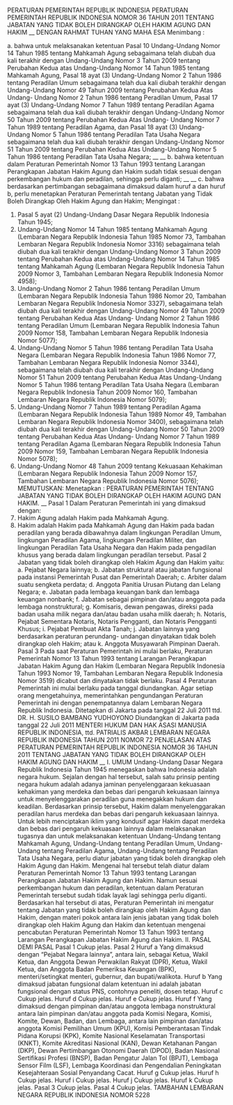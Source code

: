  PERATURAN PEMERINTAH REPUBLIK INDONESIA PERATURAN PEMERINTAH REPUBLIK INDONESIA NOMOR 36 TAHUN 2011 TENTANG JABATAN YANG TIDAK BOLEH DIRANGKAP OLEH HAKIM AGUNG DAN HAKIM __
DENGAN RAHMAT TUHAN YANG MAHA ESA
Menimbang :

a. bahwa untuk melaksanakan ketentuan Pasal 10 Undang-Undang Nomor 14 Tahun 1985 tentang Mahkamah Agung sebagaimana telah diubah dua kali terakhir dengan Undang-Undang Nomor 3 Tahun 2009 tentang Perubahan Kedua atas Undang-Undang Nomor 14 Tahun 1985 tentang Mahkamah Agung, Pasal 18 ayat (3) Undang-Undang Nomor 2 Tahun 1986 tentang Peradilan Umum sebagaimana telah dua kali diubah terakhir dengan Undang-Undang Nomor 49 Tahun 2009 tentang Perubahan Kedua Atas Undang- Undang Nomor 2 Tahun 1986 tentang Peradilan Umum, Pasal 17 ayat (3) Undang-Undang Nomor 7 Tahun 1989 tentang Peradilan Agama sebagaimana telah dua kali diubah terakhir dengan Undang-Undang Nomor 50 Tahun 2009 tentang Perubahan Kedua Atas Undang- Undang Nomor 7 Tahun 1989 tentang Peradilan Agama, dan Pasal 18 ayat (3) Undang-Undang Nomor 5 Tahun 1986 tentang Peradilan Tata Usaha Negara sebagaimana telah dua kali diubah terakhir dengan Undang-Undang Nomor 51 Tahun 2009 tentang Perubahan Kedua Atas Undang-Undang Nomor 5 Tahun 1986 tentang Peradilan Tata Usaha Negara; __ __ b. bahwa ketentuan dalam Peraturan Pemerintah Nomor 13 Tahun 1993 tentang Larangan Perangkapan Jabatan Hakim Agung dan Hakim sudah tidak sesuai dengan perkembangan hukum dan peradilan, sehingga perlu diganti; __ __ c. bahwa berdasarkan pertimbangan sebagaimana dimaksud dalam huruf a dan huruf b, perlu menetapkan Peraturan Pemerintah tentang Jabatan yang Tidak Boleh Dirangkap Oleh Hakim Agung dan Hakim;
Mengingat :

1. Pasal 5 ayat (2) Undang-Undang Dasar Negara Republik Indonesia Tahun 1945;
2. Undang-Undang Nomor 14 Tahun 1985 tentang Mahkamah Agung (Lembaran Negara Republik Indonesia Tahun 1985 Nomor 73, Tambahan Lembaran Negara Republik Indonesia Nomor 3316) sebagaimana telah diubah dua kali terakhir dengan Undang-Undang Nomor 3 Tahun 2009 tentang Perubahan Kedua atas Undang-Undang Nomor 14 Tahun 1985 tentang Mahkamah Agung (Lembaran Negara Republik Indonesia Tahun 2009 Nomor 3, Tambahan Lembaran Negara Republik Indonesia Nomor 4958);
3. Undang-Undang Nomor 2 Tahun 1986 tentang Peradilan Umum (Lembaran Negara Republik Indonesia Tahun 1986 Nomor 20, Tambahan Lembaran Negara Republik Indonesia Nomor 3327), sebagaimana telah diubah dua kali terakhir dengan Undang-Undang Nomor 49 Tahun 2009 tentang Perubahan Kedua Atas Undang- Undang Nomor 2 Tahun 1986 tentang Peradilan Umum (Lembaran Negara Republik Indonesia Tahun 2009 Nomor 158, Tambahan Lembaran Negara Republik Indonesia Nomor 5077);
4. Undang-Undang Nomor 5 Tahun 1986 tentang Peradilan Tata Usaha Negara (Lembaran Negara Republik Indonesia Tahun 1986 Nomor 77, Tambahan Lembaran Negara Republik Indonesia Nomor 3344), sebagaimana telah diubah dua kali terakhir dengan Undang-Undang Nomor 51 Tahun 2009 tentang Perubahan Kedua Atas Undang-Undang Nomor 5 Tahun 1986 tentang Peradilan Tata Usaha Negara (Lembaran Negara Republik Indonesia Tahun 2009 Nomor 160, Tambahan Lembaran Negara Republik Indonesia Nomor 5079);
5. Undang-Undang Nomor 7 Tahun 1989 tentang Peradilan Agama (Lembaran Negara Republik Indonesia Tahun 1989 Nomor 49, Tambahan Lembaran Negara Republik Indonesia Nomor 3400), sebagaimana telah diubah dua kali terakhir dengan Undang-Undang Nomor 50 Tahun 2009 tentang Perubahan Kedua Atas Undang- Undang Nomor 7 Tahun 1989 tentang Peradilan Agama (Lembaran Negara Republik Indonesia Tahun 2009 Nomor 159, Tambahan Lembaran Negara Republik Indonesia Nomor 5078);
6. Undang-Undang Nomor 48 Tahun 2009 tentang Kekuasaan Kehakiman (Lembaran Negara Republik Indonesia Tahun 2009 Nomor 157, Tambahan Lembaran Negara Republik Indonesia Nomor 5076);
MEMUTUSKAN:
 Menetapkan : PERATURAN PEMERINTAH TENTANG JABATAN YANG TIDAK BOLEH DIRANGKAP OLEH HAKIM AGUNG DAN HAKIM. __
Pasal 1
Dalam Peraturan Pemerintah ini yang dimaksud dengan:
1. Hakim Agung adalah Hakim pada Mahkamah Agung.
2. Hakim adalah Hakim pada Mahkamah Agung dan Hakim pada badan peradilan yang berada dibawahnya dalam lingkungan Peradilan Umum, lingkungan Peradilan Agama, lingkungan Peradilan Militer, dan lingkungan Peradilan Tata Usaha Negara dan Hakim pada pengadilan khusus yang berada dalam lingkungan peradilan tersebut.
Pasal 2
Jabatan yang tidak boleh dirangkap oleh Hakim Agung dan Hakim yaitu:
a. Pejabat Negara lainnya;
b. Jabatan struktural atau jabatan fungsional pada instansi Pemerintah Pusat dan Pemerintah Daerah;
c. Arbiter dalam suatu sengketa perdata;
d. Anggota Panitia Urusan Piutang dan Lelang Negara;
e. Jabatan pada lembaga keuangan bank dan lembaga keuangan nonbank;
f. Jabatan sebagai pimpinan dan/atau anggota pada lembaga nonstruktural;
g. Komisaris, dewan pengawas, direksi pada badan usaha milik negara dan/atau badan usaha milik daerah;
h. Notaris, Pejabat Sementara Notaris, Notaris Pengganti, dan Notaris Pengganti Khusus;
i. Pejabat Pembuat Akta Tanah;
j. Jabatan lainnya yang berdasarkan peraturan perundang- undangan dinyatakan tidak boleh dirangkap oleh Hakim; atau
k. Anggota Musyawarah Pimpinan Daerah.
Pasal 3
Pada saat Peraturan Pemerintah ini mulai berlaku, Peraturan Pemerintah Nomor 13 Tahun 1993 tentang Larangan Perangkapan Jabatan Hakim Agung dan Hakim (Lembaran Negara Republik Indonesia Tahun 1993 Nomor 19, Tambahan Lembaran Negara Republik Indonesia Nomor 3519) dicabut dan dinyatakan tidak berlaku.
Pasal 4
Peraturan Pemerintah ini mulai berlaku pada tanggal diundangkan.
Agar setiap orang mengetahuinya, memerintahkan pengundangan Peraturan Pemerintah ini dengan penempatannya dalam Lembaran Negara Republik Indonesia. Ditetapkan di Jakarta pada tanggal 22 Juli 2011 ttd. DR. H. SUSILO BAMBANG YUDHOYONO Diundangkan di Jakarta pada tanggal 22 Juli 2011 MENTERI HUKUM DAN HAK ASASI MANUSIA REPUBLIK INDONESIA, ttd. PATRIALIS AKBAR LEMBARAN NEGARA REPUBLIK INDONESIA TAHUN 2011 NOMOR 72 PENJELASAN ATAS PERATURAN PEMERINTAH REPUBLIK INDONESIA NOMOR 36 TAHUN 2011 TENTANG JABATAN YANG TIDAK BOLEH DIRANGKAP OLEH HAKIM AGUNG DAN HAKIM __ I. UMUM Undang-Undang Dasar Negara Republik Indonesia Tahun 1945 menegaskan bahwa Indonesia adalah negara hukum. Sejalan dengan hal tersebut, salah satu prinsip penting negara hukum adalah adanya jaminan penyelenggaraan kekuasaan kehakiman yang merdeka dan bebas dari pengaruh kekuasaan lainnya untuk menyelenggarakan peradilan guna menegakkan hukum dan keadilan. Berdasarkan prinsip tersebut, Hakim dalam menyelenggarakan peradilan harus merdeka dan bebas dari pengaruh kekuasaan lainnya. Untuk lebih menciptakan iklim yang kondusif agar Hakim dapat merdeka dan bebas dari pengaruh kekuasaan lainnya dalam melaksanakan tugasnya dan untuk melaksanakan ketentuan Undang-Undang tentang Mahkamah Agung, Undang-Undang tentang Peradilan Umum, Undang- Undang tentang Peradilan Agama, Undang-Undang tentang Peradilan Tata Usaha Negara, perlu diatur jabatan yang tidak boleh dirangkap oleh Hakim Agung dan Hakim. Mengenai hal tersebut telah diatur dalam Peraturan Pemerintah Nomor 13 Tahun 1993 tentang Larangan Perangkapan Jabatan Hakim Agung dan Hakim. Namun sesuai perkembangan hukum dan peradilan, ketentuan dalam Peraturan Pemerintah tersebut sudah tidak layak lagi sehingga perlu diganti. Berdasarkan hal tersebut di atas, Peraturan Pemerintah ini mengatur tentang Jabatan yang tidak boleh dirangkap oleh Hakim Agung dan Hakim, dengan materi pokok antara lain jenis jabatan yang tidak boleh dirangkap oleh Hakim Agung dan Hakim dan ketentuan mengenai pencabutan Peraturan Pemerintah Nomor 13 Tahun 1993 tentang Larangan Perangkapan Jabatan Hakim Agung dan Hakim. II. PASAL DEMI PASAL
Pasal 1
Cukup jelas.
Pasal 2
Huruf a Yang dimaksud dengan “Pejabat Negara lainnya”, antara lain, sebagai Ketua, Wakil Ketua, dan Anggota Dewan Perwakilan Rakyat (DPR), Ketua, Wakil Ketua, dan Anggota Badan Pemeriksa Keuangan (BPK), menteri/setingkat menteri, gubernur, dan bupati/walikota. Huruf b Yang dimaksud jabatan fungsional dalam ketentuan ini adalah jabatan fungsional dengan status PNS, contohnya peneliti, dosen tetap. Huruf c Cukup jelas. Huruf d Cukup jelas. Huruf e Cukup jelas. Huruf f Yang dimaksud dengan pimpinan dan/atau anggota lembaga nonstruktural antara lain pimpinan dan/atau anggota pada Komisi Negara, Komisi, Komite, Dewan, Badan, dan Lembaga, antara lain pimpinan dan/atau anggota Komisi Pemilihan Umum (KPU), Komisi Pemberantasan Tindak Pidana Korupsi (KPK), Komite Nasional Keselamatan Transportasi (KNKT), Komite Akreditasi Nasional (KAN), Dewan Ketahanan Pangan (DKP), Dewan Pertimbangan Otonomi Daerah (DPOD), Badan Nasional Sertifikasi Profesi (BNSP), Badan Pengatur Jalan Tol (BPJT), Lembaga Sensor Film (LSF), Lembaga Koordinasi dan Pengendalian Peningkatan Kesejahteraan Sosial Penyandang Cacat. Huruf g Cukup jelas. Huruf h Cukup jelas. Huruf i Cukup jelas. Huruf j Cukup jelas. Huruf k Cukup jelas.
Pasal 3
Cukup jelas.
Pasal 4
Cukup jelas. TAMBAHAN LEMBARAN NEGARA REPUBLIK INDONESIA NOMOR 5228